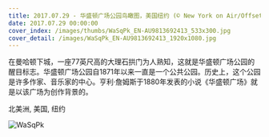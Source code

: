 ```yaml
---
title: 2017.07.29 - 华盛顿广场公园鸟瞰图，美国纽约 (© New York on Air/Offset)
date: 2017.07.29 00:00:00
cover_index: /images/thumbs/WaSqPk_EN-AU9813692413_533x300.jpg
cover_detail: /images/WaSqPk_EN-AU9813692413_1920x1080.jpg
---
```


在曼哈顿下城，一座77英尺高的大理石拱门为人熟知，这就是华盛顿广场公园的醒目标志。华盛顿广场公园自1871年以来一直是一个公共公园。历史上，这个公园是许多作家、音乐家的中心。亨利·詹姆斯于1880年发表的小说《华盛顿广场》就是以该广场为创作背景的。

北美洲, 美国, 纽约

![WaSqPk](/images/WaSqPk_EN-AU9813692413_1920x1080.jpg)
